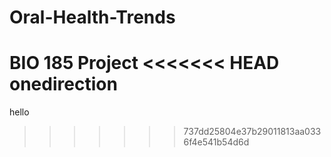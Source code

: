 # Oral-Health-Trends
BIO 185 Project 
<<<<<<< HEAD
onedirection
=======
hello 
>>>>>>> 737dd25804e37b29011813aa0336f4e541b54d6d
